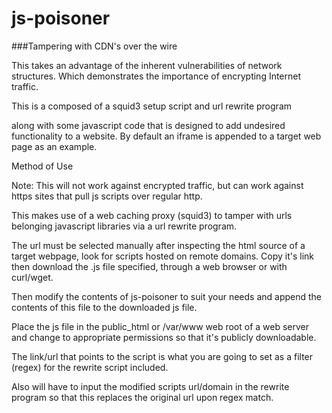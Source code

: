 # js-poisoner
###Tampering with CDN's over the wire

This takes an advantage of the inherent vulnerabilities 
of network structures. Which demonstrates the importance 
of encrypting Internet traffic.

This is a composed of a squid3 setup script and url rewrite program

along with some javascript code that is designed to add undesired
functionality to a website. By default an iframe is appended to a
target web page as an example.


Method of Use

Note: This will not work against encrypted traffic,
but can work against https sites that pull js scripts over 
regular http.

This makes use of a web caching proxy (squid3) to tamper with
urls belonging javascript libraries via a url rewrite program.

The url must be selected manually after inspecting the html source
of a target webpage, look for scripts hosted on remote domains.
Copy it's link then download the .js file specified, through a
web browser or with curl/wget.

Then modify the contents of js-poisoner to suit your needs and
append the contents of this file to the downloaded js file.

Place the js file in the public_html or /var/www web root of a
web server and change to appropriate permissions so that it's
publicly downloadable.

The link/url that points to the script is what you are going to
set as a filter (regex) for the rewrite script included.

Also will have to input the modified scripts url/domain in the
rewrite program so that this replaces the original url upon
regex match.

